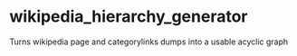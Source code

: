# wikipedia_hierarchy_generator
 Turns wikipedia page and categorylinks dumps into a usable acyclic graph
